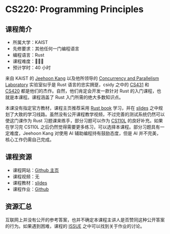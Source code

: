 # CS220: Programming Principles

## 课程简介

- 所属大学：KAIST
- 先修要求：其他任何一门编程语言
- 编程语言：Rust
- 课程难度：🌟🌟🌟
- 预计学时：40 小时

来自 KAIST 的 [Jeehoon Kang](https://cp.kaist.ac.kr/jeehoon.kang) 以及他所领导的 [Concurrency and Parallelism Laboratory](https://cp.kaist.ac.kr/) 实验室似乎是 Rust 语言的忠实拥趸，csidy 之中的 [CS431](https://csdiy.wiki/%E7%BC%96%E7%A8%8B%E5%85%A5%E9%97%A8/Rust/cs431/) 和 [CS420](https://csdiy.wiki/%E7%BC%96%E8%AF%91%E5%8E%9F%E7%90%86/CS420/) 都是他们的杰作。自然，他们肯定会开发一款针对 Rust 的入门课程，也就是本课程。课程涵盖了 Rust 入门所需的绝大多数知识点。

本课没有指定官方教材，课程主页推荐采用 [Rust book](https://doc.rust-lang.org/book/) 学习，并在 [slides](https://docs.google.com/presentation/d/17G3SwkE_tq0H3lTt9N0ysIbHhqDZBfHkoWD5LwwAKSo/edit#slide=id.p) 之中规划了大致的学习线路。虽然没有公开课程教学视频，不过完善的测试系统仍然可以使这门课作为 Rust 习题课来练手，部分习题可以作为 [CS110L](https://csdiy.wiki/%E7%BC%96%E7%A8%8B%E5%85%A5%E9%97%A8/Rust/CS110L/) 的良好补充。如果在学习完 CS110L 之后仍然觉得需要更多练习，可以选择本课程。部分习题具有一定难度，Jeehoon Kang 对使用 AI 辅助编程持有鼓励态度，但是 AI 并不完美，核心工作仍需自己完成。

## 课程资源

- 课程网站：[Github 主页](https://github.com/kaist-cp/cs220)
- 课程视频：无
- 课程教材：[slides](https://docs.google.com/presentation/d/17G3SwkE_tq0H3lTt9N0ysIbHhqDZBfHkoWD5LwwAKSo/edit#slide=id.p)
- 课程作业：[Github](https://github.com/kaist-cp/cs220/tree/main/src/assignments)

## 资源汇总

互联网上并没有公开的参考答案，也并不确定本课程主讲人是否赞同这种公开答案的行为。如果遇到困难，课程的 [ISSUE](https://github.com/kaist-cp/cs220/issues) 之中可以找到关于作业的讨论。
